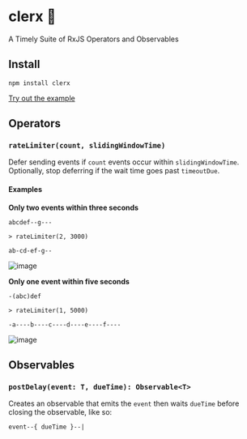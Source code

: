 # clerx 💁

A Timely Suite of RxJS Operators and Observables

## Install

```
npm install clerx
```

[Try out the example](https://stackblitz.com/edit/ugxk9f-c24puf?devtoolsheight=33&file=index.ts)

## Operators

### `rateLimiter(count, slidingWindowTime)`

Defer sending events if `count` events occur within `slidingWindowTime`. Optionally,
stop deferring if the wait time goes past `timeoutDue`.

#### Examples

**Only two events within three seconds**

```
abcdef--g---

> rateLimiter(2, 3000)

ab-cd-ef-g--
```

![image](https://user-images.githubusercontent.com/836375/128755519-03754982-7b25-4057-9ab6-4030ecace685.png)

**Only one event within five seconds**

```
-(abc)def

> rateLimiter(1, 5000)

-a----b----c----d----e----f----
```

![image](https://user-images.githubusercontent.com/836375/128753824-c10c7ce8-ecaf-462e-83af-72b1c8dcc91d.png)

## Observables

### `postDelay(event: T, dueTime): Observable<T>`

Creates an observable that emits the `event` then waits `dueTime` before
closing the observable, like so:

```
event--{ dueTime }--|
```
